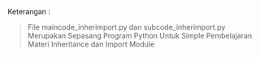 Keterangan :
> File maincode_inherimport.py dan subcode_inherimport.py Merupakan Sepasang Program Python Untuk Simple Pembelajaran Materi Inheritance dan Import Module
